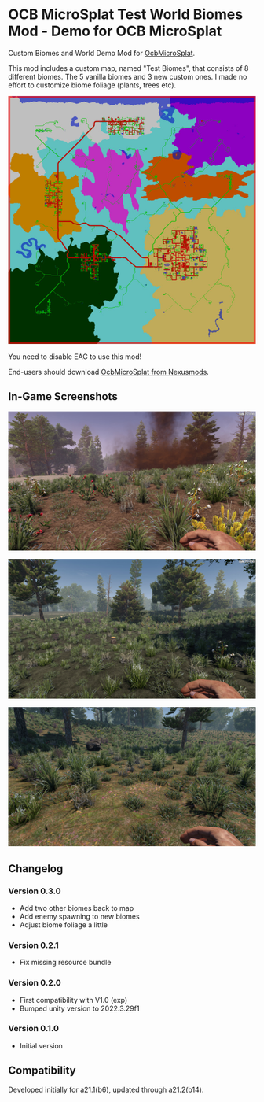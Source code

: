 # OCB MicroSplat Test World Biomes Mod - Demo for OCB MicroSplat

Custom Biomes and World Demo Mod for [OcbMicroSplat][1].

This mod includes a custom map, named "Test Biomes", that consists
of 8 different biomes. The 5 vanilla biomes and 3 new custom ones.
I made no effort to customize biome foliage (plants, trees etc).

![Test Biomes Map](Screens/test-biomes-map.jpg)

You need to disable EAC to use this mod!

End-users should download [OcbMicroSplat from Nexusmods][3].

## In-Game Screenshots

![Custom Dirt Biome](Screens/in-game-dirt.jpg)

![Custom Grass Biome](Screens/in-game-grass.jpg)

![Custom Pasture Biome](Screens/in-game-pasture.jpg)

## Changelog

### Version 0.3.0

- Add two other biomes back to map
- Add enemy spawning to new biomes
- Adjust biome foliage a little

### Version 0.2.1

- Fix missing resource bundle

### Version 0.2.0

- First compatibility with V1.0 (exp)
- Bumped unity version to 2022.3.29f1

### Version 0.1.0

- Initial version

## Compatibility

Developed initially for a21.1(b6), updated through a21.2(b14).

[1]: https://github.com/OCB7D2D/OcbMicroSplat
[2]: https://github.com/OCB7D2D/OcbMicroSplat/releases
[3]: https://www.nexusmods.com/7daystodie/mods/2873